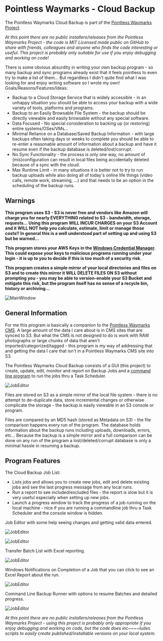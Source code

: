 # Pointless Waymarks - Cloud Backup

The Pointless Waymarks Cloud Backup is part of the [Pointless Waymarks Project](https://github.com/cmiles/PointlessWaymarksProject).

*At this point there are no public installers/releases from the Pointless Waymarks Project - the code is MIT Licensed made public on GitHub to share with friends, colleagues and anyone who finds the code interesting or useful. This project is probably only suitable for use if you enjoy debugging and working on code!*

There is some obvious absurdity in writing your own backup program - so many backup and sync programs already exist that it feels pointless to even try to make a list of them... But regardless I didn't quite find what I was looking for and enjoy writing software so I wrote my own! Goals/Reasons/Features/Ideas:
- Backup to a Cloud Storage Service that is widely accessible - in an unhappy situation you should be able to access your backup with a wide variety of tools, platforms and programs.
- Backup to an Easily Browsable File System - the backup should be directly viewable and easily browsable without any special software.
- Data Focused - No special consideration to backing up (or restoring) entire systems/OSes/VMs...
- Minimal Reliance on a Database/Saved Backup Information - with large backups often taking days or weeks to complete you should be able to re-enter a reasonable amount of information about a backup and have it resume even if the backup database is deleted/lost/corrupt.
- No Sync Functionality - the process is only one way, no amount of (mis)configuration can result in local files being accidentally deleted because of a sync with the cloud.
- Max Runtime Limit - in many situations it is better not to try to run backup uploads while also doing all of today's online life things (video calls, remote work, streaming, ...) and that needs to be an option in the scheduling of the backup runs.

## Warnings

**This program uses S3 - S3 is never free and vendors like Amazon will charge you for nearly EVERYTHING related to S3 - bandwidth, storage, requests... Using this program WILL INCUR CHARGES on your S3 Account and it WILL NOT help you calculate, estimate, limit or manage those costs!! In general this is a well understood part of setting up and using S3 but be warned...**

**This program stores your AWS Keys in the [Windows Credential Manager](https://support.microsoft.com/en-us/windows/accessing-credential-manager-1b5c916a-6a16-889f-8581-fc16e8165ac0). This could expose your keys to malicious programs running under your login - it is up to you to decide if this is too much of a security risk.**

**This program creates a simple mirror of your local directories and files on S3 and to create this mirror it WILL DELETE FILES ON S3 without prompting you - you may be able to version-enable your S3 Bucket and mitigate this risk, but the program itself has no sense of a recycle bin, history or archiving...**

![MainWindow](../PointlessWaymarks.CloudBackupScreenShots/Pointless-Waymarks-Cloud-Backup-Main-Window.jpg "Job Backup Editor Main Screen")

## General Information

For me this program is basically a companion to the [Pointless Waymarks CMS](https://github.com/cmiles/PointlessWaymarksProject). A large amount of the data I care about is in CMS sites that are synced to S3. But what the CMS is not designed to do is work with RAW photographs or large chunks of data that aren't imported/categorized/tagged - this program is my way of addressing that and getting the data I care that isn't in a Pointless Waymarks CMS site into S3.

The Pointless Waymarks Cloud Backup consists of a GUI (this project) to create, update, edit, monitor and report on Backup Jobs and a [command line program](https://github.com/cmiles/PointlessWaymarksProject/tree/main/PointlessWaymarks.CloudBackupRunner) to run the jobs thru a Task Scheduler.

![JobEditor](../PointlessWaymarks.CloudBackupScreenShots/Pointless-Waymarks-Cloud-Backup-Job-Editor-Window.jpg "Job Editor Window")

Files are stored on S3 as a simple mirror of the local file system - there is no attempt to de-duplicate data, store incremental changes or otherwise complicate the storage - the backup is easily viewable in an S3 console or program.

Files are compared by an MD5 hash (stored as Metadata on S3) - the file comparison happens every run of the program. The database holds information about the backup runs including uploads, downloads, errors, etc... Because the backup is a simple mirror and a full comparison can be done on any run of the program a lost/deleted/corrupt database is only a minimal hassle in resuming a backup.

## Program Features

The Cloud Backup Job List:
 - Lists jobs and allows you to create new jobs, edit and delete existing jobs and see the last progress message from any local runs.
 - Run a report to see included/excluded files - the report is slow but it is very useful especially when setting up new jobs.
 - Launch a progress window to track the progress of a job running on the local machine - nice if you are running a commandline job thru a Task Scheduler and the console window is hidden.

Job Editor with some help seeing changes and getting valid data entered.

![JobEditor](../PointlessWaymarks.CloudBackupScreenShots/Pointless-Waymarks-Cloud-Backup-Progress-Window.jpg "Progress Window")

![JobEditor](../PointlessWaymarks.CloudBackupScreenShots/Pointless-Waymarks-Cloud-Backup-Help-Screen.jpg "Job Backup Editor Help Screen")

Transfer Batch List with Excel reporting.

![JobEditor](../PointlessWaymarks.CloudBackupScreenShots/Pointless-Waymarks-Cloud-Backup-Batch-List-Window.jpg "Transfer Batch Window")

Windows Notifications on Completion of a Job that you can click to see an Excel Report about the run.

![JobEditor](../PointlessWaymarks.CloudBackupScreenShots/Pointless-Waymarks-Cloud-Backup-Completion-Notification.jpg "Windows Notification for Completion")

Command Line Backup Runner with options to resume Batches and detailed progress.

![JobEditor](../PointlessWaymarks.CloudBackupScreenShots/Pointless-Waymarks-Cloud-Backup-Command-Line-Runner-Progress.jpg "Command Line Job Runner")

*At this point there are no public installers/releases from the Pointless Waymarks Project - using this project is probably only appropriate if you enjoy debugging and working on code, but the code does inc~~~~ludes scripts to easily create published/installable versions on your local system.*